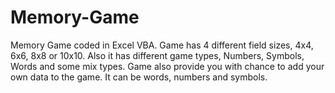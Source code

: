 # Memory-Game
Memory Game coded in Excel VBA. Game has 4 different field sizes, 4x4, 6x6, 8x8 or 10x10. Also it has different game types, Numbers, Symbols, Words and some mix types. Game also provide you with chance to add your own data to the game. It can be words, numbers and symbols.
